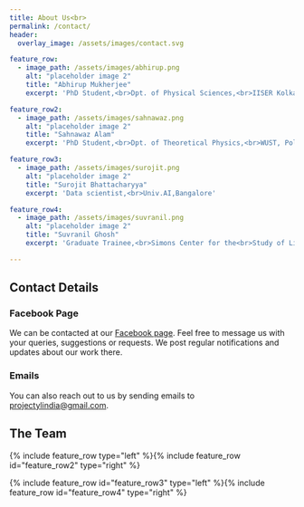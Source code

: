 ```yaml
---
title: About Us<br>
permalink: /contact/
header:
  overlay_image: /assets/images/contact.svg

feature_row:
  - image_path: /assets/images/abhirup.png
    alt: "placeholder image 2"
    title: "Abhirup Mukherjee"
    excerpt: 'PhD Student,<br>Dpt. of Physical Sciences,<br>IISER Kolkata, Mohanpur'

feature_row2:
  - image_path: /assets/images/sahnawaz.png
    alt: "placeholder image 2"
    title: "Sahnawaz Alam"
    excerpt: 'PhD Student,<br>Dpt. of Theoretical Physics,<br>WUST, Poland'

feature_row3:
  - image_path: /assets/images/surojit.png
    alt: "placeholder image 2"
    title: "Surojit Bhattacharyya"
    excerpt: 'Data scientist,<br>Univ.AI,Bangalore'

feature_row4:
  - image_path: /assets/images/suvranil.png
    alt: "placeholder image 2"
    title: "Suvranil Ghosh"
    excerpt: 'Graduate Trainee,<br>Simons Center for the<br>Study of Living Machines,<br>NCBS-TIFR, Bangalore'

---
```

## Contact Details

### Facebook Page <i class="fa-brands fa-facebook-square"></i>

We can be contacted at our  [Facebook page](https://www.facebook.com/projectyl.in). Feel free to message us with your queries, suggestions or requests. We post regular notifications and updates about our work there.

### Emails <i class="fa-solid fa-at"></i>
You can also reach out to us by sending emails to [projectylindia@gmail.com](mailto:projectylindia@gmail.com).

## The Team

<p>{% include feature_row type="left" %}{% include feature_row id="feature_row2" type="right" %}</p>

<p>{% include feature_row id="feature_row3" type="left" %}{% include feature_row id="feature_row4" type="right" %}</p>

